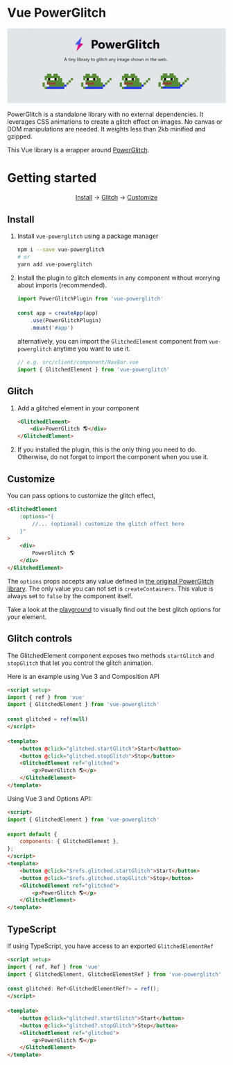 # Vue PowerGlitch

<img src="./assets/intro.gif">

PowerGlitch is a standalone library with no external dependencies. It leverages CSS animations to create a glitch effect on images. No canvas or DOM manipulations are needed. It weights less than 2kb minified and gzipped.

This Vue library is a wrapper around [PowerGlitch](https://github.com/7PH/powerglitch).

# Getting started

<p align="center">
 <a href="#install">Install</a>
 → <a href="#glitch">Glitch</a>
 → <a href="#customize">Customize</a>
</p>

## Install

1. Install `vue-powerglitch` using a package manager
    ```bash
    npm i --save vue-powerglitch
    # or
    yarn add vue-powerglitch
    ```

2. Install the plugin to glitch elements in any component without worrying about imports (recommended).

    ```js
    import PowerGlitchPlugin from 'vue-powerglitch'

    const app = createApp(app)
        .use(PowerGlitchPlugin)
        .mount('#app')
    ```
    alternatively, you can import the `GlitchedElement` component from `vue-powerglitch` anytime you want to use it.

    ```js
    // e.g. src/client/component/NavBar.vue
    import { GlitchedElement } from 'vue-powerglitch'
    ```

## Glitch

1. Add a glitched element in your component
    ```html
    <GlitchedElement>
        <div>PowerGlitch 🌎</div>
    </GlitchedElement>
    ```

2. If you installed the plugin, this is the only thing you need to do. Otherwise, do not forget to import the component when you use it.

## Customize

You can pass options to customize the glitch effect,
```html
<GlitchedElement
    :options="{
        //... (optional) customize the glitch effect here
    }"
>
    <div>
        PowerGlitch 🌎
    </div>
</GlitchedElement>
```

The `options` props accepts any value defined in [the original PowerGlitch library](https://github.com/7PH/powerglitch). The only value you can not set is `createContainers`. This value is always set to `false` by the component itself.

Take a look at the [playground](https://7ph.github.io/powerglitch/#/playground) to visually find out the best glitch options for your element.

## Glitch controls 

The GlitchedElement component exposes two methods `startGlitch` and `stopGlitch` that let you control the glitch animation.

Here is an example using Vue 3 and Composition API

```html
<script setup>
import { ref } from 'vue'
import { GlitchedElement } from 'vue-powerglitch'

const glitched = ref(null)
</script>

<template>
    <button @click="glitched.startGlitch">Start</button>
    <button @click="glitched.stopGlitch">Stop</button>
    <GlitchedElement ref="glitched">
        <p>PowerGlitch 🌎</p>
    </GlitchedElement>
</template>
```

Using Vue 3 and Options API:

```html
<script>
import { GlitchedElement } from 'vue-powerglitch'

export default {
    components: { GlitchedElement },
};
</script>
<template>
    <button @click="$refs.glitched.startGlitch">Start</button>
    <button @click="$refs.glitched.stopGlitch">Stop</button>
    <GlitchedElement ref="glitched">
        <p>PowerGlitch 🌎</p>
    </GlitchedElement>
</template>
```

## TypeScript

If using TypeScript, you have access to an exported `GlitchedElementRef`

```html
<script setup>
import { ref, Ref } from 'vue'
import { GlitchedElement, GlitchedElementRef } from 'vue-powerglitch'

const glitched: Ref<GlitchedElementRef?> = ref();
</script>

<template>
    <button @click="glitched?.startGlitch">Start</button>
    <button @click="glitched?.stopGlitch">Stop</button>
    <GlitchedElement ref="glitched">
        <p>PowerGlitch 🌎</p>
    </GlitchedElement>
</template>
```
